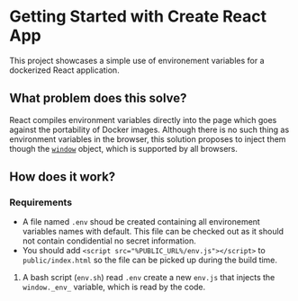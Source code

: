 # Getting Started with Create React App

This project showcases a simple use of environement variables for a dockerized React application.

## What problem does this solve?

React compiles environment variables directly into the page which goes against the portability of Docker images. Although there is no such thing as environment variables in the browser, this solution proposes to inject them though the [`window`](https://developer.mozilla.org/en-US/docs/Web/API/Window) object, which is supported by all browsers.

## How does it work?

### Requirements
* A file named `.env` shoud be created containing all environement variables names with default. This file can be checked out as it should not contain condidential no secret information.
* You should add `<script src="%PUBLIC_URL%/env.js"></script>` to `public/index.html` so the file can be picked up during the build time.

1. A bash script (`env.sh`) read `.env` create a new `env.js` that injects the `window._env_` variable, which is read by the code.
